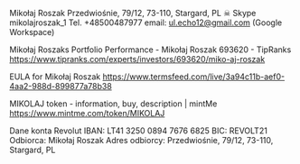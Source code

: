 
Mikołaj Roszak
Przedwiośnie, 79/12, 73-110, Stargard, PL
☠ Skype mikolajroszak_1 
Tel. +48500487977 email: ul.echo12@gmail.com (Google Workspace) 

Mikołaj Roszaks Portfolio Performance - Mikołaj Roszak 693620 - TipRanks
https://www.tipranks.com/experts/investors/693620/miko-aj-roszak

EULA for Mikołaj Roszak
https://www.termsfeed.com/live/3a94c11b-aef0-4aa2-988d-899877a78b38

MIKOLAJ token - information, buy, description | mintMe
https://www.mintme.com/token/MIKOLAJ

Dane konta Revolut
IBAN: LT41 3250 0894 7676 6825
BIC: REVOLT21
Odbiorca: Mikołaj Roszak
Adres odbiorcy: Przedwiośnie, 79/12, 73-110, Stargard, PL
